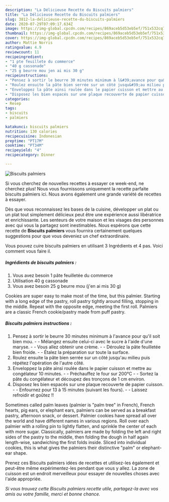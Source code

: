 ```yaml
---
description: "La Délicieuse Recette du Biscuits palmiers"
title: "La Délicieuse Recette du Biscuits palmiers"
slug: 3812-la-delicieuse-recette-du-biscuits-palmiers
date: 2020-07-29T07:09:17.634Z
image: https://img-global.cpcdn.com/recipes/869aceb5d53eb5ef/751x532cq70/biscuits-palmiers-photo-principale-de-la-recette.jpg
thumbnail: https://img-global.cpcdn.com/recipes/869aceb5d53eb5ef/751x532cq70/biscuits-palmiers-photo-principale-de-la-recette.jpg
cover: https://img-global.cpcdn.com/recipes/869aceb5d53eb5ef/751x532cq70/biscuits-palmiers-photo-principale-de-la-recette.jpg
author: Mattie Norris
ratingvalue: 4.9
reviewcount: 11
recipeingredient:
- "1 pte feuillete du commerce"
- "40 g cassonade"
- "25 g beurre mou jen ai mis 30 g"
recipeinstructions:
- "Pensez à sortir le beurre 30 minutes minimum à l&#39;avance pour qu&#39;il soit bien mou.  Mélangez ensuite celui-ci avec le sucre à l&#39;aide d&#39;une maryse.  Vous allez obtenir une crème.  Déroulez la pâte feuilletée bien froide.  Étalez la préparation sur toute la surface."
- "Roulez ensuite la pâte bien serrée sur un côté jusqu&#39;au milieu puis répétez l&#39;opération de l&#39;autre côté."
- "Enveloppez la pâte ainsi roulée dans le papier cuisson et mettre au congélateur 10 minutes.  Préchauffez le four sur 200°C  Sortez la pâte du congélateur et découpez des tronçons de 1 cm environ."
- "Disposez les bien espacés sur une plaque recouverte de papier cuisson.  Enfournez pour 13 à 15 minutes (suivant les fours).  Laissez refroidir et goûtez !!"
categories:
- Resep
tags:
- biscuits
- palmiers

katakunci: biscuits palmiers 
nutrition: 130 calories
recipecuisine: Indonesian
preptime: "PT17M"
cooktime: "PT34M"
recipeyield: "4"
recipecategory: Dinner

---
```



![Biscuits palmiers](https://img-global.cpcdn.com/recipes/869aceb5d53eb5ef/751x532cq70/biscuits-palmiers-photo-principale-de-la-recette.jpg)

Si vous cherchez de nouvelles recettes à essayer ce week-end, ne cherchez plus! Nous vous fournissons uniquement la recette parfaite biscuits palmiers ici. Nous avons également une grande variété de recettes à essayer.

Dès que vous reconnaissez les bases de la cuisine, développer un plat ou un plat tout simplement délicieux peut être une expérience aussi libératrice et enrichissante. Les senteurs de votre maison et les visages des personnes avec qui vous la partagez sont inestimables. Nous espérons que cette recette de <strong> Biscuits palmiers </strong> vous fournira certainement quelques suggestions pour que vous deveniez un chef extraordinaire.

<!--inarticleads1-->

Vous pouvez cuire biscuits palmiers en utilisant 3 Ingrédients et 4 pas. Voici comment vous faire il.

##### Ingrédients de biscuits palmiers :

1. Vous avez besoin 1 pâte feuilletée du commerce
1. Utilisation 40 g cassonade
1. Vous avez besoin 25 g beurre mou (j&#39;en ai mis 30 g)


Cookies are super easy to make most of the time, but this palmier. Starting with a long edge of the pastry, roll pastry tightly around filling, stopping in the middle. Repeat with the opposite edge, meeting the first roll. Palmiers are a classic French cookie/pastry made from puff pastry. 

<!--inarticleads2-->

##### Biscuits palmiers instructions :

1. Pensez à sortir le beurre 30 minutes minimum à l&#39;avance pour qu&#39;il soit bien mou. -  - Mélangez ensuite celui-ci avec le sucre à l&#39;aide d&#39;une maryse. -  - Vous allez obtenir une crème. -  - Déroulez la pâte feuilletée bien froide. -  - Étalez la préparation sur toute la surface.
1. Roulez ensuite la pâte bien serrée sur un côté jusqu&#39;au milieu puis répétez l&#39;opération de l&#39;autre côté.
1. Enveloppez la pâte ainsi roulée dans le papier cuisson et mettre au congélateur 10 minutes. -  - Préchauffez le four sur 200°C -  - Sortez la pâte du congélateur et découpez des tronçons de 1 cm environ.
1. Disposez les bien espacés sur une plaque recouverte de papier cuisson. -  - Enfournez pour 13 à 15 minutes (suivant les fours). -  - Laissez refroidir et goûtez !!


Sometimes called palm leaves (palmier is &#34;palm tree&#34; in French), French hearts, pig ears, or elephant ears, palmiers can be served as a breakfast pastry, afternoon snack, or dessert. Palmier cookies have spread all over the world and have different names in various regions. Roll over each palmier with a rolling pin to lightly flatten, and sprinkle the center of each with more sugar. Classically, palmiers are made by folding the left and right sides of the pastry to the middle, then folding the dough in half again length-wise, sandwiching the first folds inside. Sliced into individual cookies, this is what gives the palmiers their distinctive &#34;palm&#34; or elephant-ear shape. 

<!--inarticleads1-->

<p>
Prenez ces Biscuits palmiers idées de recettes et utilisez-les également et peut-être même expérimentez-les pendant que vous y allez. La zone de cuisson est un endroit merveilleux pour essayer de nouvelles choses avec l'aide appropriée.
</p>

<p>
<i>Si vous trouvez cette Biscuits palmiers recette utile, partagez-la avec vos amis ou votre famille, merci et bonne chance.</i>
</p>
